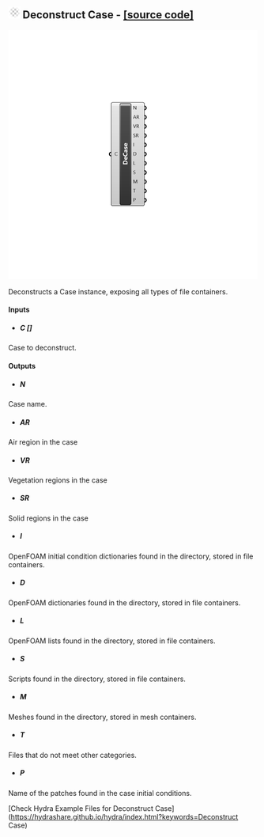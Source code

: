 ## ![](../../images/icons/Deconstruct_Case.png) Deconstruct Case - [[source code]](C:\Users\pkastner\Documents\GitHub\Eddy3D\UMCF/Deconstruct%20Case.py)

![](../../images/components/Deconstruct_Case.png)

Deconstructs a Case instance, exposing all types of file containers.

#### Inputs
* ##### C []
Case to deconstruct.

#### Outputs
* ##### N
Case name.
* ##### AR
Air region in the case
* ##### VR
Vegetation regions in the case
* ##### SR
Solid regions in the case
* ##### I
OpenFOAM initial condition dictionaries found in the directory, stored in file containers.
* ##### D
OpenFOAM dictionaries found in the directory, stored in file containers.
* ##### L
OpenFOAM lists found in the directory, stored in file containers.
* ##### S
Scripts found in the directory, stored in file containers.
* ##### M
Meshes found in the directory, stored in mesh containers.
* ##### T
Files that do not meet other categories.
* ##### P
Name of the patches found in the case initial conditions.


[Check Hydra Example Files for Deconstruct Case](https://hydrashare.github.io/hydra/index.html?keywords=Deconstruct Case)